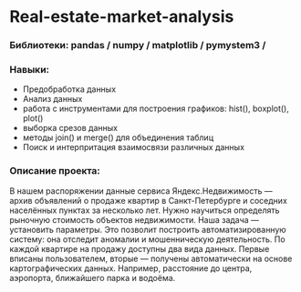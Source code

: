 # Real-estate-market-analysis
### Библиотеки: pandas / numpy / matplotlib / pymystem3 /
### Навыки:
- Предобработка данных
- Анализ данных
- работа с инструментами для построения графиков: hist(), boxplot(), plot()
- выборка срезов данных
- методы join() и merge() для объединения таблиц
- Поиск и интерпритация взаимосвязи различных данных
### Описание проекта:

В нашем распоряжении данные сервиса Яндекс.Недвижимость — архив объявлений о продаже квартир в Санкт-Петербурге и соседних населённых пунктах за несколько лет. Нужно научиться определять рыночную стоимость объектов недвижимости. Наша задача — установить параметры. Это позволит построить автоматизированную систему: она отследит аномалии и мошенническую деятельность.
По каждой квартире на продажу доступны два вида данных. Первые вписаны пользователем, вторые — получены автоматически на основе картографических данных. Например, расстояние до центра, аэропорта, ближайшего парка и водоёма.
